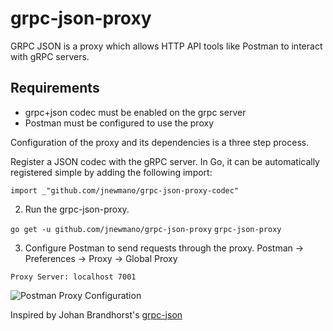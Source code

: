 # grpc-json-proxy

GRPC JSON is a proxy which allows HTTP API tools like Postman to interact with gRPC servers.

## Requirements
- grpc+json codec must be enabled on the grpc server
- Postman must be configured to use the proxy

Configuration of the proxy and its dependencies is a three step process.

Register a JSON codec with the gRPC server. In Go, it can be automatically registered simple by adding the following import:

`import _"github.com/jnewmano/grpc-json-proxy-codec"`

2. Run the grpc-json-proxy.

`go get -u github.com/jnewmano/grpc-json-proxy`
`grpc-json-proxy`

3. Configure Postman to send requests through the proxy.
Postman -> Preferences -> Proxy -> Global Proxy

`Proxy Server: localhost 7001`

![Postman Proxy Configuration](https://cdn-images-1.medium.com/max/1600/1*oc09cwpCC9XrjpU9Gl5YTw.png)

Inspired by Johan Brandhorst's [grpc-json](https://jbrandhorst.com/post/grpc-json/)
